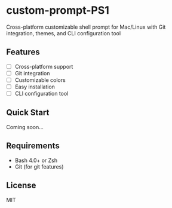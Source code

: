 # custom-prompt-PS1
Cross-platform customizable shell prompt for Mac/Linux with Git integration, themes, and CLI configuration tool

## Features
- [ ] Cross-platform support
- [ ] Git integration
- [ ] Customizable colors
- [ ] Easy installation
- [ ] CLI configuration tool

## Quick Start
Coming soon...

## Requirements
- Bash 4.0+ or Zsh
- Git (for git features)

## License
MIT